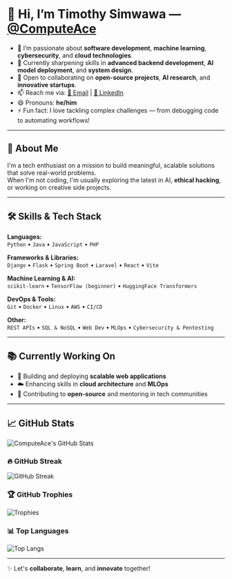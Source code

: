 # 👋 Hi, I’m **Timothy Simwawa** — [@ComputeAce](https://github.com/ComputeAce)

- 👀 I’m passionate about **software development**, **machine learning**, **cybersecurity**, and **cloud technologies**.  
- 🌱 Currently sharpening skills in **advanced backend development**, **AI model deployment**, and **system design**.  
- 🤝 Open to collaborating on **open-source projects**, **AI research**, and **innovative startups**.  
- 📫 Reach me via: [📧 Email](mailto:timeastw@gmail.com) | [💼 LinkedIn](https://www.linkedin.com/in/timothy-simwawa-3a6bb1339/)  
- 😄 Pronouns: **he/him**  
- ⚡ Fun fact: I love tackling complex challenges — from debugging code to automating workflows!  

---

## 🚀 About Me

I'm a tech enthusiast on a mission to build meaningful, scalable solutions that solve real-world problems.  
When I'm not coding, I'm usually exploring the latest in AI, **ethical hacking**, or working on creative side projects.

---

## 🛠 Skills & Tech Stack

**Languages:**  
`Python` • `Java` • `JavaScript` • `PHP`

**Frameworks & Libraries:**  
`Django` • `Flask` • `Spring Boot` • `Laravel` • `React` • `Vite`

**Machine Learning & AI:**  
`scikit-learn` • `TensorFlow (beginner)` • `HuggingFace Transformers`

**DevOps & Tools:**  
`Git` • `Docker` • `Linux` • `AWS` • `CI/CD`

**Other:**  
`REST APIs` • `SQL & NoSQL` • `Web Dev` • `MLOps` • `Cybersecurity & Pentesting`

---

## 📚 Currently Working On

- 🧱 Building and deploying **scalable web applications**
- ☁️ Enhancing skills in **cloud architecture** and **MLOps**
- 🔧 Contributing to **open-source** and mentoring in tech communities

---

## 📈 GitHub Stats

![ComputeAce's GitHub Stats](https://github-readme-stats.vercel.app/api?username=ComputeAce&show_icons=true&theme=radical)

### 🔥 GitHub Streak

![GitHub Streak](https://github-readme-streak-stats.herokuapp.com?user=ComputeAce&theme=radical)

### 🏆 GitHub Trophies

![Trophies](https://github-profile-trophy.vercel.app/?username=ComputeAce&theme=radical&column=7)

### 📊 Top Languages

![Top Langs](https://github-readme-stats.vercel.app/api/top-langs/?username=ComputeAce&layout=compact&theme=radical)

---

✨ Let's **collaborate**, **learn**, and **innovate** together!
